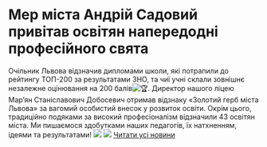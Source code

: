 
# Мер міста Андрій Садовий привітав освітян напередодні професійного свята
Очільник Львова відзначив дипломами школи, які потрапили до рейтингу ТОП-200 за результатами ЗНО, та чиї учні склали зовнішнє незалежне оцінювання на 200 балів![🏆](https://static.xx.fbcdn.net/images/emoji.php/v9/tbe/1/16/1f3c6.png).
Директор нашого ліцею  Мар’ян Станіславович Добосевич отримав відзнаку «Золотий герб міста Львова» за вагомий особистий внесок у розвиток освіти.
Окрім цього, традиційно подяками за високий професіоналізм відзначили 43 освітян міста.
Ми пишаємося здобутками наших педагогів, їх натхненням, ідеями та результатами!
![](/images/мер-міста-андрій-садовий-привітав-освітян-напередодні/директор2020.jpg)
![](/images/мер-міста-андрій-садовий-привітав-освітян-напередодні/dyplom_sadovyj.jpg)
[Читати усі новини](/news)
       